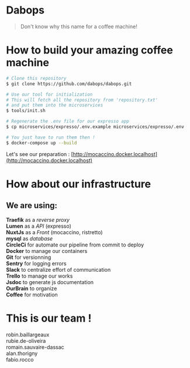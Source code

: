 # Dabops
> Don't know why this name for a coffee machine!

# How to build your amazing coffee machine
``` bash
# Clone this repository
$ git clone https://github.com/dabops/dabops.git

# Use our tool for initialization
# This will fetch all the repository from 'repository.txt'
# and put them into the microservices
$ tools/init.sh

# Regenerate the .env file for our expresso app
$ cp microservices/expresso/.env.example microservices/expresso/.env

# You just have to run them then !
$ docker-compose up --build
```

Let's see our preparation : [http://mocaccino.docker.localhost](http://mocaccino.docker.localhost)

# How about our infrastructure
## We are using:

**Traefik** as a _reverse proxy_\
**Lumen** as a _API_ (expresso)\
**NuxtJs** as a _Front_ (mocaccino, ristretto)\
**mysql** as _database_\
**CircleCi** for automate our pipeline from commit to deploy\
**Docker** to manage our containers\
**Git** for versionning\
**Sentry** for logging errors\
**Slack** to centralize effort of communication\
**Trello** to manage our works\
**Jsdoc** to generate js documentation\
**OurBrain** to organize\
**Coffee** for motivation

# This is our team !
robin.baillargeaux\
rubie.de-oliveira\
romain.sauvaire-dassac\
alan.thorigny\
fabio.rocco
